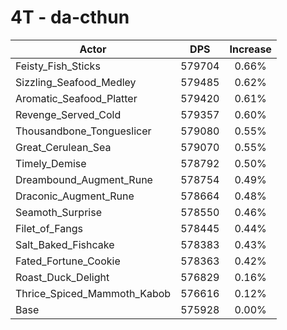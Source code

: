 # 4T - da-cthun
| Actor | DPS | Increase |
|---|:---:|:---:|
|Feisty_Fish_Sticks|579704|0.66%|
|Sizzling_Seafood_Medley|579485|0.62%|
|Aromatic_Seafood_Platter|579420|0.61%|
|Revenge_Served_Cold|579357|0.60%|
|Thousandbone_Tongueslicer|579080|0.55%|
|Great_Cerulean_Sea|579070|0.55%|
|Timely_Demise|578792|0.50%|
|Dreambound_Augment_Rune|578754|0.49%|
|Draconic_Augment_Rune|578664|0.48%|
|Seamoth_Surprise|578550|0.46%|
|Filet_of_Fangs|578445|0.44%|
|Salt_Baked_Fishcake|578383|0.43%|
|Fated_Fortune_Cookie|578363|0.42%|
|Roast_Duck_Delight|576829|0.16%|
|Thrice_Spiced_Mammoth_Kabob|576616|0.12%|
|Base|575928|0.00%|
